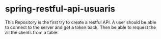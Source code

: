 # spring-restful-api-usuaris
This Repository is the first try to create a restful API. A user should be able to connect to the server and get a token back. Then be able to request the all the clients from a table. 
